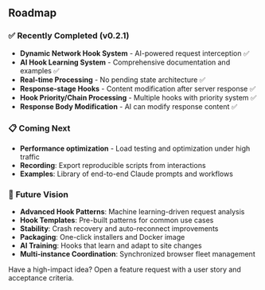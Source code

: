 ## Roadmap

### ✅ **Recently Completed (v0.2.1)**
- **Dynamic Network Hook System** - AI-powered request interception ✅
- **AI Hook Learning System** - Comprehensive documentation and examples ✅  
- **Real-time Processing** - No pending state architecture ✅
- **Response-stage Hooks** - Content modification after server response ✅
- **Hook Priority/Chain Processing** - Multiple hooks with priority system ✅
- **Response Body Modification** - AI can modify response content ✅

### 📋 **Coming Next**
- **Performance optimization** - Load testing and optimization under high traffic
- **Recording**: Export reproducible scripts from interactions
- **Examples**: Library of end-to-end Claude prompts and workflows

### 🔮 **Future Vision**
- **Advanced Hook Patterns**: Machine learning-driven request analysis
- **Hook Templates**: Pre-built patterns for common use cases
- **Stability**: Crash recovery and auto-reconnect improvements
- **Packaging**: One-click installers and Docker image
- **AI Training**: Hooks that learn and adapt to site changes
- **Multi-instance Coordination**: Synchronized browser fleet management

Have a high-impact idea? Open a feature request with a user story and acceptance criteria.


